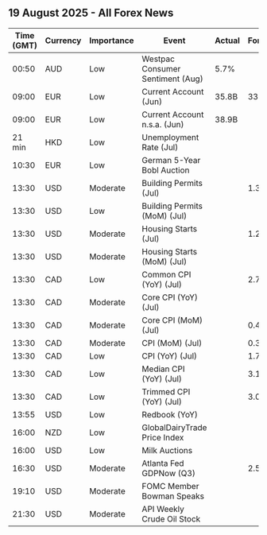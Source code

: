 ## 19 August 2025 - All Forex News

| Time (GMT) | Currency | Importance | Event | Actual | Forecast | Previous |
|------|----------|------------|-------|--------|----------|----------|
| 00:50 | AUD | Low | Westpac Consumer Sentiment (Aug) | 5.7% |  | 0.6% |
| 09:00 | EUR | Low | Current Account (Jun) | 35.8B | 33.4B | 32.3B |
| 09:00 | EUR | Low | Current Account n.s.a. (Jun) | 38.9B |  | 1.0B |
| 21 min | HKD | Low | Unemployment Rate (Jul) |  |  | 3.5% |
| 10:30 | EUR | Low | German 5-Year Bobl Auction |  |  | 2.280% |
| 13:30 | USD | Moderate | Building Permits (Jul) |  | 1.390M | 1.393M |
| 13:30 | USD | Low | Building Permits (MoM) (Jul) |  |  | -0.1% |
| 13:30 | USD | Moderate | Housing Starts (Jul) |  | 1.290M | 1.321M |
| 13:30 | USD | Moderate | Housing Starts (MoM) (Jul) |  |  | 4.6% |
| 13:30 | CAD | Low | Common CPI (YoY) (Jul) |  | 2.7% | 2.6% |
| 13:30 | CAD | Moderate | Core CPI (YoY) (Jul) |  |  | 2.7% |
| 13:30 | CAD | Moderate | Core CPI (MoM) (Jul) |  | 0.4% | 0.1% |
| 13:30 | CAD | Moderate | CPI (MoM) (Jul) |  | 0.3% | 0.1% |
| 13:30 | CAD | Low | CPI (YoY) (Jul) |  | 1.7% | 1.9% |
| 13:30 | CAD | Low | Median CPI (YoY) (Jul) |  | 3.1% | 3.1% |
| 13:30 | CAD | Low | Trimmed CPI (YoY) (Jul) |  | 3.0% | 3.0% |
| 13:55 | USD | Low | Redbook (YoY) |  |  | 5.7% |
| 16:00 | NZD | Low | GlobalDairyTrade Price Index |  |  | 0.7% |
| 16:00 | USD | Low | Milk Auctions |  |  | 4,249.0 |
| 16:30 | USD | Moderate | Atlanta Fed GDPNow (Q3) |  | 2.5% | 2.5% |
| 19:10 | USD | Moderate | FOMC Member Bowman Speaks |  |  |  |
| 21:30 | USD | Moderate | API Weekly Crude Oil Stock |  |  | 1.500M |

